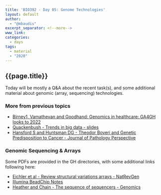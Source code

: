 ```yaml
---
title: 'BIO392 - Day 05: Genome Technologies'
layout: default
author:
  - "@mbaudis"
excerpt_separator: <!--more-->
www_link:
categories:
  - days
tags:
  - material
  - "2020"
---
```


## {{page.title}}

Today will be mostly a Q&A about the recent task(s), and some additional material
about genomic (array, sequencing) technologies.

<!--more-->

### More from previous topics

* [Birney1, Vamathevan and Goodhand: Genomics in healthcare: GA4GH looks to 2022](https://internal.baudisgroup.org/pdf/2017-10-15___Birney_et_al.__Sequencing_2022__biorXiv.pdf)
* [Quackenbush - Trends in big data - slides](https://internal.baudisgroup.org/pdf/2017-01-27___Quackenbush__Trends_in_big_data__slides.pdf)
* [Hansford S and Huntsman DG - Theodor Boveri and Genetic Predisposition to Cancer - Journal of Pathology Perspective](https://internal.baudisgroup.org/pdf/2014-07-23___Hansford-S-and-Huntsman-DG__Theodor-Boveri-and-Genetic-Predisposition-to-Cancer__Journal-of-Pathology-Perspective.pdf)

### Genomic Sequencing & Arrays

Some PDFs are provided in the GH directories, with some additional links following here:

* [Eichler et al - Review structural variations arrays - NatRevGen](https://internal.baudisgroup.org/pdf/2011-05-12___Eichler_et_al__Review_structural_variations_arrays__NatRevGen.pdf)
* [Illumina BeadChip Notes](https://internal.baudisgroup.org/pdf/2010-07-01___Illumina_Infinium_technote_cytoanalysis.pdf)
* [Heather and Chain - The sequence of sequencers - Genomics](https://internal.baudisgroup.org/pdf/2016-01-15___Heather_and_Chain__The-sequence-of-sequencers__Genomics.pdf)
